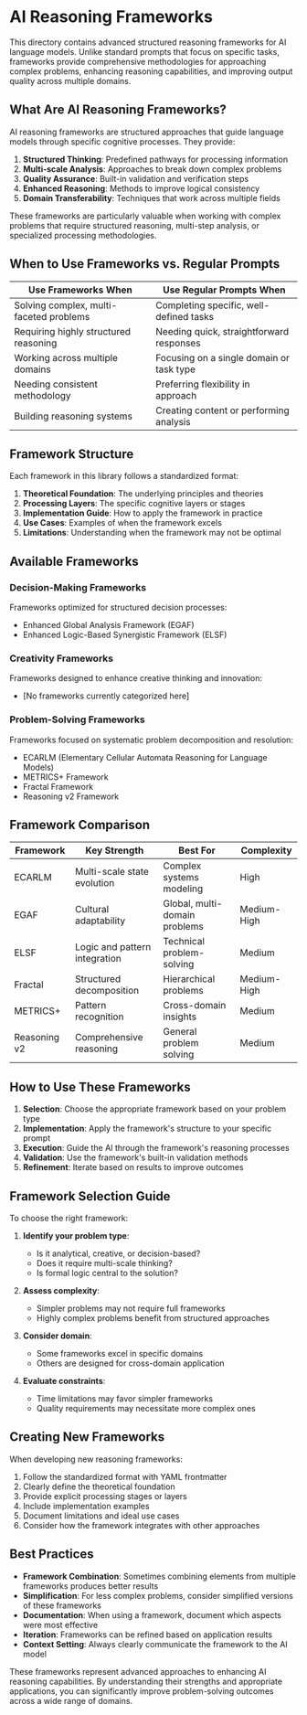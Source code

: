 # AI Reasoning Frameworks

This directory contains advanced structured reasoning frameworks for AI language models. Unlike standard prompts that focus on specific tasks, frameworks provide comprehensive methodologies for approaching complex problems, enhancing reasoning capabilities, and improving output quality across multiple domains.

## What Are AI Reasoning Frameworks?

AI reasoning frameworks are structured approaches that guide language models through specific cognitive processes. They provide:

1. **Structured Thinking**: Predefined pathways for processing information
2. **Multi-scale Analysis**: Approaches to break down complex problems
3. **Quality Assurance**: Built-in validation and verification steps
4. **Enhanced Reasoning**: Methods to improve logical consistency
5. **Domain Transferability**: Techniques that work across multiple fields

These frameworks are particularly valuable when working with complex problems that require structured reasoning, multi-step analysis, or specialized processing methodologies.

## When to Use Frameworks vs. Regular Prompts

| Use Frameworks When | Use Regular Prompts When |
|---------------------|--------------------------|
| Solving complex, multi-faceted problems | Completing specific, well-defined tasks |
| Requiring highly structured reasoning | Needing quick, straightforward responses |
| Working across multiple domains | Focusing on a single domain or task type |
| Needing consistent methodology | Preferring flexibility in approach |
| Building reasoning systems | Creating content or performing analysis |

## Framework Structure

Each framework in this library follows a standardized format:

1. **Theoretical Foundation**: The underlying principles and theories
2. **Processing Layers**: The specific cognitive layers or stages
3. **Implementation Guide**: How to apply the framework in practice
4. **Use Cases**: Examples of when the framework excels
5. **Limitations**: Understanding when the framework may not be optimal

## Available Frameworks

### Decision-Making Frameworks
Frameworks optimized for structured decision processes:
- Enhanced Global Analysis Framework (EGAF)
- Enhanced Logic-Based Synergistic Framework (ELSF)

### Creativity Frameworks
Frameworks designed to enhance creative thinking and innovation:
- [No frameworks currently categorized here]

### Problem-Solving Frameworks
Frameworks focused on systematic problem decomposition and resolution:
- ECARLM (Elementary Cellular Automata Reasoning for Language Models)
- METRICS+ Framework
- Fractal Framework
- Reasoning v2 Framework

## Framework Comparison

| Framework | Key Strength | Best For | Complexity |
|-----------|--------------|----------|------------|
| ECARLM | Multi-scale state evolution | Complex systems modeling | High |
| EGAF | Cultural adaptability | Global, multi-domain problems | Medium-High |
| ELSF | Logic and pattern integration | Technical problem-solving | Medium |
| Fractal | Structured decomposition | Hierarchical problems | Medium-High |
| METRICS+ | Pattern recognition | Cross-domain insights | Medium |
| Reasoning v2 | Comprehensive reasoning | General problem solving | Medium |

## How to Use These Frameworks

1. **Selection**: Choose the appropriate framework based on your problem type
2. **Implementation**: Apply the framework's structure to your specific prompt
3. **Execution**: Guide the AI through the framework's reasoning processes
4. **Validation**: Use the framework's built-in validation methods
5. **Refinement**: Iterate based on results to improve outcomes

## Framework Selection Guide

To choose the right framework:

1. **Identify your problem type**: 
   - Is it analytical, creative, or decision-based?
   - Does it require multi-scale thinking?
   - Is formal logic central to the solution?

2. **Assess complexity**:
   - Simpler problems may not require full frameworks
   - Highly complex problems benefit from structured approaches

3. **Consider domain**:
   - Some frameworks excel in specific domains
   - Others are designed for cross-domain application

4. **Evaluate constraints**:
   - Time limitations may favor simpler frameworks
   - Quality requirements may necessitate more complex ones

## Creating New Frameworks

When developing new reasoning frameworks:

1. Follow the standardized format with YAML frontmatter
2. Clearly define the theoretical foundation
3. Provide explicit processing stages or layers
4. Include implementation examples
5. Document limitations and ideal use cases
6. Consider how the framework integrates with other approaches

## Best Practices

- **Framework Combination**: Sometimes combining elements from multiple frameworks produces better results
- **Simplification**: For less complex problems, consider simplified versions of these frameworks
- **Documentation**: When using a framework, document which aspects were most effective
- **Iteration**: Frameworks can be refined based on application results
- **Context Setting**: Always clearly communicate the framework to the AI model

These frameworks represent advanced approaches to enhancing AI reasoning capabilities. By understanding their strengths and appropriate applications, you can significantly improve problem-solving outcomes across a wide range of domains.